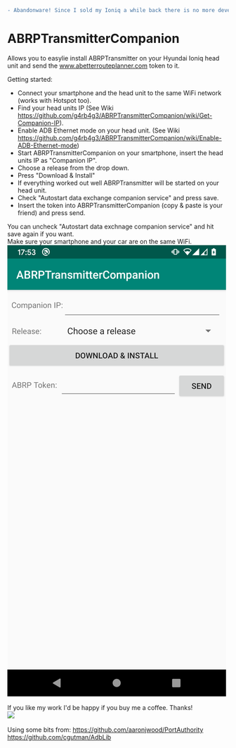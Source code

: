 
```diff
- Abandonware! Since I sold my Ioniq a while back there is no more development going on here.
```

# ABRPTransmitterCompanion

Allows you to easylie install ABRPTransmitter on your Hyundai Ioniq head unit and send the www.abetterrouteplanner.com token to it.<br />

Getting started:<br />
* Connect your smartphone and the head unit to the same WiFi network (works with Hotspot too).
* Find your head units IP (See Wiki https://github.com/g4rb4g3/ABRPTransmitterCompanion/wiki/Get-Companion-IP).
* Enable ADB Ethernet mode on your head unit. (See Wiki https://github.com/g4rb4g3/ABRPTransmitterCompanion/wiki/Enable-ADB-Ethernet-mode)
* Start ABRPTransmitterCompanion on your smartphone, insert the head units IP as "Companion IP".
* Choose a release from the drop down.
* Press "Download & Install"
* If everything worked out well ABRPTransmitter will be started on your head unit.
* Check "Autostart data exchange companion service" and press save.
* Insert the token into ABRPTransmitterCompanion (copy & paste is your friend) and press send.

You can uncheck "Autostart data exchnage companion service" and hit save again if you want.
<br />
Make sure your smartphone and your car are on the same WiFi.
![Screenshot](doc/screenshot.png)

If you like my work I'd be happy if you buy me a coffee. Thanks!<br />
[![](https://www.paypalobjects.com/en_US/i/btn/btn_donateCC_LG.gif)](https://www.paypal.com/cgi-bin/webscr?cmd=_s-xclick&hosted_button_id=RT8WTFDGMLFPG)

Using some bits from:
https://github.com/aaronjwood/PortAuthority
https://github.com/cgutman/AdbLib
